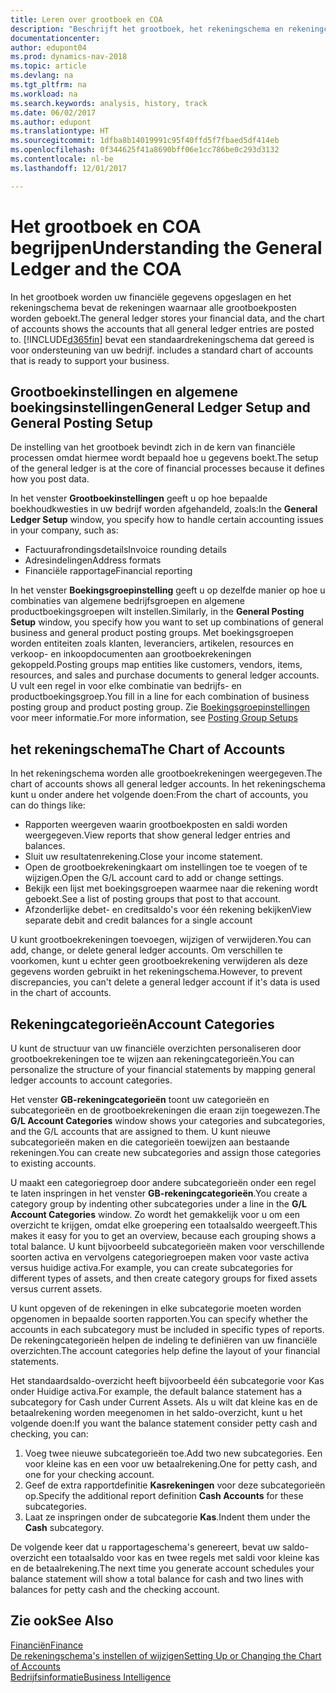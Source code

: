 ```yaml
---
title: Leren over grootboek en COA
description: "Beschrijft het grootboek, het rekeningschema en rekeningcategorieën."
documentationcenter: 
author: edupont04
ms.prod: dynamics-nav-2018
ms.topic: article
ms.devlang: na
ms.tgt_pltfrm: na
ms.workload: na
ms.search.keywords: analysis, history, track
ms.date: 06/02/2017
ms.author: edupont
ms.translationtype: HT
ms.sourcegitcommit: 1dfba8b14019991c95f40ffd5f7fbaed5df414eb
ms.openlocfilehash: 0f344625f41a8690bff06e1cc786be0c293d3132
ms.contentlocale: nl-be
ms.lasthandoff: 12/01/2017

---
```

# <a name="understanding-the-general-ledger-and-the-coa"></a><span data-ttu-id="89312-103">Het grootboek en COA begrijpen</span><span class="sxs-lookup"><span data-stu-id="89312-103">Understanding the General Ledger and the COA</span></span>
<span data-ttu-id="89312-104">In het grootboek worden uw financiële gegevens opgeslagen en het rekeningschema bevat de rekeningen waarnaar alle grootboekposten worden geboekt.</span><span class="sxs-lookup"><span data-stu-id="89312-104">The general ledger stores your financial data, and the chart of accounts shows the accounts that all general ledger entries are posted to.</span></span> [!INCLUDE[d365fin](includes/d365fin_md.md)]<span data-ttu-id="89312-105"> bevat een standaardrekeningschema dat gereed is voor ondersteuning van uw bedrijf.</span><span class="sxs-lookup"><span data-stu-id="89312-105"> includes a standard chart of accounts that is ready to support your business.</span></span>

## <a name="general-ledger-setup-and-general-posting-setup"></a><span data-ttu-id="89312-106">Grootboekinstellingen en algemene boekingsinstellingen</span><span class="sxs-lookup"><span data-stu-id="89312-106">General Ledger Setup and General Posting Setup</span></span>
<span data-ttu-id="89312-107">De instelling van het grootboek bevindt zich in de kern van financiële processen omdat hiermee wordt bepaald hoe u gegevens boekt.</span><span class="sxs-lookup"><span data-stu-id="89312-107">The setup of the general ledger is at the core of financial processes because it defines how you post data.</span></span>  

<span data-ttu-id="89312-108">In het venster **Grootboekinstellingen** geeft u op hoe bepaalde boekhoudkwesties in uw bedrijf worden afgehandeld, zoals:</span><span class="sxs-lookup"><span data-stu-id="89312-108">In the **General Ledger Setup** window, you specify how to handle certain accounting issues in your company, such as:</span></span>  

* <span data-ttu-id="89312-109">Factuurafrondingsdetails</span><span class="sxs-lookup"><span data-stu-id="89312-109">Invoice rounding details</span></span>  
* <span data-ttu-id="89312-110">Adresindelingen</span><span class="sxs-lookup"><span data-stu-id="89312-110">Address formats</span></span>  
* <span data-ttu-id="89312-111">Financiële rapportage</span><span class="sxs-lookup"><span data-stu-id="89312-111">Financial reporting</span></span>  

<span data-ttu-id="89312-112">In het venster **Boekingsgroepinstelling** geeft u op dezelfde manier op hoe u combinaties van algemene bedrijfsgroepen en algemene productboekingsgroepen wilt instellen.</span><span class="sxs-lookup"><span data-stu-id="89312-112">Similarly, in the **General Posting Setup** window, you specify how you want to set up combinations of general business and general product posting groups.</span></span> <span data-ttu-id="89312-113">Met boekingsgroepen worden entiteiten zoals klanten, leveranciers, artikelen, resources en verkoop- en inkoopdocumenten aan grootboekrekeningen gekoppeld.</span><span class="sxs-lookup"><span data-stu-id="89312-113">Posting groups map entities like customers, vendors, items, resources, and sales and purchase documents to general ledger accounts.</span></span> <span data-ttu-id="89312-114">U vult een regel in voor elke combinatie van bedrijfs- en productboekingsgroep.</span><span class="sxs-lookup"><span data-stu-id="89312-114">You fill in a line for each combination of business posting group and product posting group.</span></span> <span data-ttu-id="89312-115">Zie [Boekingsgroepinstellingen](finance-posting-groups.md) voor meer informatie.</span><span class="sxs-lookup"><span data-stu-id="89312-115">For more information, see [Posting Group Setups](finance-posting-groups.md)</span></span>  

## <a name="the-chart-of-accounts"></a><span data-ttu-id="89312-116">het rekeningschema</span><span class="sxs-lookup"><span data-stu-id="89312-116">The Chart of Accounts</span></span>
<span data-ttu-id="89312-117">In het rekeningschema worden alle grootboekrekeningen weergegeven.</span><span class="sxs-lookup"><span data-stu-id="89312-117">The chart of accounts shows all general ledger accounts.</span></span> <span data-ttu-id="89312-118">In het rekeningschema kunt u onder andere het volgende doen:</span><span class="sxs-lookup"><span data-stu-id="89312-118">From the chart of accounts, you can do things like:</span></span>  

* <span data-ttu-id="89312-119">Rapporten weergeven waarin grootboekposten en saldi worden weergegeven.</span><span class="sxs-lookup"><span data-stu-id="89312-119">View reports that show general ledger entries and balances.</span></span>  
* <span data-ttu-id="89312-120">Sluit uw resultatenrekening.</span><span class="sxs-lookup"><span data-stu-id="89312-120">Close your income statement.</span></span>  
* <span data-ttu-id="89312-121">Open de grootboekrekeningkaart om instellingen toe te voegen of te wijzigen.</span><span class="sxs-lookup"><span data-stu-id="89312-121">Open the G/L account card to add or change settings.</span></span>  
* <span data-ttu-id="89312-122">Bekijk een lijst met boekingsgroepen waarmee naar die rekening wordt geboekt.</span><span class="sxs-lookup"><span data-stu-id="89312-122">See a list of posting groups that post to that account.</span></span>
* <span data-ttu-id="89312-123">Afzonderlijke debet- en creditsaldo's voor één rekening bekijken</span><span class="sxs-lookup"><span data-stu-id="89312-123">View separate debit and credit balances for a single account</span></span>  

<span data-ttu-id="89312-124">U kunt grootboekrekeningen toevoegen, wijzigen of verwijderen.</span><span class="sxs-lookup"><span data-stu-id="89312-124">You can add, change, or delete general ledger accounts.</span></span> <span data-ttu-id="89312-125">Om verschillen te voorkomen, kunt u echter geen grootboekrekening verwijderen als deze gegevens worden gebruikt in het rekeningschema.</span><span class="sxs-lookup"><span data-stu-id="89312-125">However, to prevent discrepancies, you can't delete a general ledger account if it's data is used in the chart of accounts.</span></span>  

## <a name="account-categories"></a><span data-ttu-id="89312-126">Rekeningcategorieën</span><span class="sxs-lookup"><span data-stu-id="89312-126">Account Categories</span></span>
<span data-ttu-id="89312-127">U kunt de structuur van uw financiële overzichten personaliseren door grootboekrekeningen toe te wijzen aan rekeningcategorieën.</span><span class="sxs-lookup"><span data-stu-id="89312-127">You can personalize the structure of your financial statements by mapping general ledger accounts to account categories.</span></span>  

<span data-ttu-id="89312-128">Het venster **GB-rekeningcategorieën** toont uw categorieën en subcategorieën en de grootboekrekeningen die eraan zijn toegewezen.</span><span class="sxs-lookup"><span data-stu-id="89312-128">The **G/L Account Categories** window shows your categories and subcategories, and the G/L accounts that are assigned to them.</span></span> <span data-ttu-id="89312-129">U kunt nieuwe subcategorieën maken en die categorieën toewijzen aan bestaande rekeningen.</span><span class="sxs-lookup"><span data-stu-id="89312-129">You can create new subcategories and assign those categories to existing accounts.</span></span>  

<span data-ttu-id="89312-130">U maakt een categoriegroep door andere subcategorieën onder een regel te laten inspringen in het venster **GB-rekeningcategorieën**.</span><span class="sxs-lookup"><span data-stu-id="89312-130">You create a category group by indenting other subcategories under a line in the **G/L Account Categories** window.</span></span> <span data-ttu-id="89312-131">Zo wordt het gemakkelijk voor u om een overzicht te krijgen, omdat elke groepering een totaalsaldo weergeeft.</span><span class="sxs-lookup"><span data-stu-id="89312-131">This makes it easy for you to get an overview, because each grouping shows a total balance.</span></span> <span data-ttu-id="89312-132">U kunt bijvoorbeeld subcategorieën maken voor verschillende soorten activa en vervolgens categoriegroepen maken voor vaste activa versus huidige activa.</span><span class="sxs-lookup"><span data-stu-id="89312-132">For example, you can create subcategories for different types of assets, and then create category groups for fixed assets versus current assets.</span></span>  

<span data-ttu-id="89312-133">U kunt opgeven of de rekeningen in elke subcategorie moeten worden opgenomen in bepaalde soorten rapporten.</span><span class="sxs-lookup"><span data-stu-id="89312-133">You can specify whether the accounts in each subcategory must be included in specific types of reports.</span></span> <span data-ttu-id="89312-134">De rekeningcategorieën helpen de indeling te definiëren van uw financiële overzichten.</span><span class="sxs-lookup"><span data-stu-id="89312-134">The account categories help define the layout of your financial statements.</span></span>  

<span data-ttu-id="89312-135">Het standaardsaldo-overzicht heeft bijvoorbeeld één subcategorie voor Kas onder Huidige activa.</span><span class="sxs-lookup"><span data-stu-id="89312-135">For example, the default balance statement has a subcategory for Cash under Current Assets.</span></span> <span data-ttu-id="89312-136">Als u wilt dat kleine kas en de betaalrekening worden meegenomen in het saldo-overzicht, kunt u het volgende doen:</span><span class="sxs-lookup"><span data-stu-id="89312-136">If you want the balance statement consider petty cash and checking, you can:</span></span>  

1. <span data-ttu-id="89312-137">Voeg twee nieuwe subcategorieën toe.</span><span class="sxs-lookup"><span data-stu-id="89312-137">Add two new subcategories.</span></span> <span data-ttu-id="89312-138">Een voor kleine kas en een voor uw betaalrekening.</span><span class="sxs-lookup"><span data-stu-id="89312-138">One for petty cash, and one for your checking account.</span></span>  
2. <span data-ttu-id="89312-139">Geef de extra rapportdefinitie **Kasrekeningen** voor deze subcategorieën op.</span><span class="sxs-lookup"><span data-stu-id="89312-139">Specify the additional report definition **Cash Accounts** for these subcategories.</span></span>  
3. <span data-ttu-id="89312-140">Laat ze inspringen onder de subcategorie **Kas**.</span><span class="sxs-lookup"><span data-stu-id="89312-140">Indent them under the **Cash** subcategory.</span></span>  

<span data-ttu-id="89312-141">De volgende keer dat u rapportageschema's genereert, bevat uw saldo-overzicht een totaalsaldo voor kas en twee regels met saldi voor kleine kas en de betaalrekening.</span><span class="sxs-lookup"><span data-stu-id="89312-141">The next time you generate account schedules your balance statement will show a total balance for cash and two lines with balances for petty cash and the checking account.</span></span>  

## <a name="see-also"></a><span data-ttu-id="89312-142">Zie ook</span><span class="sxs-lookup"><span data-stu-id="89312-142">See Also</span></span>
[<span data-ttu-id="89312-143">Financiën</span><span class="sxs-lookup"><span data-stu-id="89312-143">Finance</span></span>](finance.md)  
[<span data-ttu-id="89312-144">De rekeningschema's instellen of wijzigen</span><span class="sxs-lookup"><span data-stu-id="89312-144">Setting Up or Changing the Chart of Accounts</span></span>](finance-setup-chart-accounts.md)  
[<span data-ttu-id="89312-145">Bedrijfsinformatie</span><span class="sxs-lookup"><span data-stu-id="89312-145">Business Intelligence</span></span>](bi.md)  

